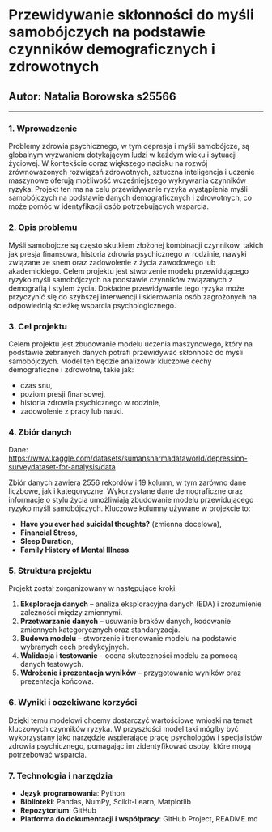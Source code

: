 # Przewidywanie skłonności do myśli samobójczych na podstawie czynników demograficznych i zdrowotnych

## Autor: Natalia Borowska s25566

---

### 1. Wprowadzenie

Problemy zdrowia psychicznego, w tym depresja i myśli samobójcze, są globalnym wyzwaniem dotykającym ludzi w każdym wieku i sytuacji życiowej. W kontekście coraz większego nacisku na rozwój zrównoważonych rozwiązań zdrowotnych, sztuczna inteligencja i uczenie maszynowe oferują możliwość wcześniejszego wykrywania czynników ryzyka. Projekt ten ma na celu przewidywanie ryzyka wystąpienia myśli samobójczych na podstawie danych demograficznych i zdrowotnych, co może pomóc w identyfikacji osób potrzebujących wsparcia.

### 2. Opis problemu

Myśli samobójcze są często skutkiem złożonej kombinacji czynników, takich jak presja finansowa, historia zdrowia psychicznego w rodzinie, nawyki związane ze snem oraz zadowolenie z życia zawodowego lub akademickiego. Celem projektu jest stworzenie modelu przewidującego ryzyko myśli samobójczych na podstawie czynników związanych z demografią i stylem życia. Dokładne przewidywanie tego ryzyka może przyczynić się do szybszej interwencji i skierowania osób zagrożonych na odpowiednią ścieżkę wsparcia psychologicznego.

### 3. Cel projektu

Celem projektu jest zbudowanie modelu uczenia maszynowego, który na podstawie zebranych danych potrafi przewidywać skłonność do myśli samobójczych. Model ten będzie analizował kluczowe cechy demograficzne i zdrowotne, takie jak:
- czas snu,
- poziom presji finansowej,
- historia zdrowia psychicznego w rodzinie,
- zadowolenie z pracy lub nauki.

### 4. Zbiór danych

Dane: https://www.kaggle.com/datasets/sumansharmadataworld/depression-surveydataset-for-analysis/data

Zbiór danych zawiera 2556 rekordów i 19 kolumn, w tym zarówno dane liczbowe, jak i kategoryczne. Wykorzystane dane demograficzne oraz informacje o stylu życia umożliwiają zbudowanie modelu przewidującego ryzyko myśli samobójczych. Kluczowe kolumny używane w projekcie to:
- **Have you ever had suicidal thoughts?** (zmienna docelowa),
- **Financial Stress**,
- **Sleep Duration**,
- **Family History of Mental Illness**.

### 5. Struktura projektu

Projekt został zorganizowany w następujące kroki:
1. **Eksploracja danych** – analiza eksploracyjna danych (EDA) i zrozumienie zależności między zmiennymi.
2. **Przetwarzanie danych** – usuwanie braków danych, kodowanie zmiennych kategorycznych oraz standaryzacja.
3. **Budowa modelu** – stworzenie i trenowanie modelu na podstawie wybranych cech predykcyjnych.
4. **Walidacja i testowanie** – ocena skuteczności modelu za pomocą danych testowych.
5. **Wdrożenie i prezentacja wyników** – przygotowanie wyników oraz prezentacja końcowa.

### 6. Wyniki i oczekiwane korzyści

Dzięki temu modelowi chcemy dostarczyć wartościowe wnioski na temat kluczowych czynników ryzyka. W przyszłości model taki mógłby być wykorzystany jako narzędzie wspierające pracę psychologów i specjalistów zdrowia psychicznego, pomagając im zidentyfikować osoby, które mogą potrzebować wsparcia.

### 7. Technologia i narzędzia

- **Język programowania**: Python
- **Biblioteki**: Pandas, NumPy, Scikit-Learn, Matplotlib
- **Repozytorium**: GitHub
- **Platforma do dokumentacji i współpracy**: GitHub Project, README.md
